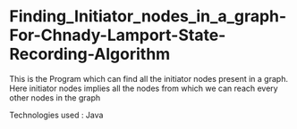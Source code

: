 # Finding_Initiator_nodes_in_a_graph-For-Chnady-Lamport-State-Recording-Algorithm
This is the Program which can find all the initiator nodes present in a graph. Here initiator nodes implies all the nodes from which we can reach every other nodes in the graph

Technologies used : Java
